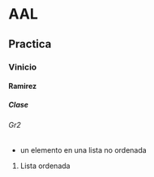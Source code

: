 # AAL
## Practica
### Vinicio
#### Ramirez
##### Clase
###### Gr2
* un elemento en una lista no ordenada
1. Lista ordenada
